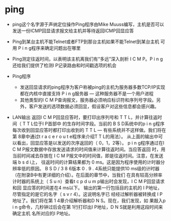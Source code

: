 # ping
* ping这个名字源于声纳定位操作Ping程序由Mike Muuss编写，主机是否可以发送一份ICMP回显请求报文给主机并等待返回ICMP回显应答
* Ping到某台主机不能Telnet或者FTP到那台主机如果不能Telnet到某台主机 可用 P i n g程序来确定问题出在哪里
* Ping测定往返时间，以表明该主机离我们有“多远”深入剖析 I C M P。P i n g还给我们提供了检测I P记录路由和时间戳选项的机会

* Ping程序
  * 发送回显请求的ping程序为客户称被ping的主机为服务器多数TCP/IP实现都在内核中直接支持 P i n g服务器 — 这种服务器不是一个用户进程
  * 其他类型的I C M P查询报文，服务器必须响应标识符和序列号字段。另外，客户发送的选项数据必须回显，假设客户对这些信息都会感兴趣。
  

*  LAN输出
返回I C M P回显应答时，要打印出序列号和 T T L，并计算往返时间（ T T L位于I P首部中
的生存时间字段。当前的 B S D系统中的p i n g程序每次收到回显应答时都打印出收到的 T T L
— 有些系统并不这样做。我们将在第 8章中通过t r a c e r o u t e程序来介绍T T L的用法）。
从上面的输出中可以看出，回显应答是以发送的次序返回的（ 0，1，2等）。
p i n g程序通过在I C M P报文数据中存放发送请求的时间值来计算往返时间。当应答返回
时，用当前时间减去存放在 I C M P报文中的时间值，即是往返时间。注意，在发送端 b s d i上，
往返时间的计算结果都为 0 ms。这是因为程序使用的计时器分辨率低的原因。 B S D / 3 8 6版本
0 . 9 . 4系统只能提供10 ms级的计时器（在附录B中有更详细的介绍）。在后面的章节中，当我们
在具有较高分辨率计时器的系统上（ S u n）查看t c p d u m p输出时会发现，I C M P回显请求和回
显应答的时间差在4 ms以下。
输出的第一行包括目的主机的 I P地址，尽管指定的是它的名字（ s v r 4）。这说明名字已
经经过解析器被转换成 I P地址了。我们将在第 1 4章介绍解析器和D N S。现在，我们发现，如
果敲入p i n g命令，几秒钟过后会在第 1行打印出I P地址，D N S就是利用这段时间来确定主机
名所对应的I P地址。
